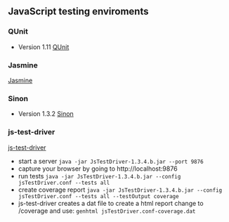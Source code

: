 ## JavaScript testing enviroments

### QUnit 
 - Version 1.11
[QUnit](http://qunitjs.com/)

### Jasmine
[Jasmine](http://pivotal.github.com/jasmine/)

### Sinon
 - Version 1.3.2
[Sinon](http://sinonjs.org)

### js-test-driver
[js-test-driver](http://code.google.com/p/js-test-driver/)
 - start a server `java -jar JsTestDriver-1.3.4.b.jar --port 9876`
 - capture your browser by going to http://localhost:9876
 - run tests `java -jar JsTestDriver-1.3.4.b.jar --config jsTestDriver.conf --tests all`
 - create coverage report `java -jar JsTestDriver-1.3.4.b.jar --config jsTestDriver.conf --tests all --testOutput coverage`
 - js-test-driver creates a dat file to create a html report change to /coverage and use: `genhtml jsTestDriver.conf-coverage.dat`

